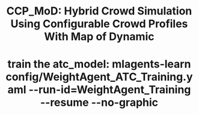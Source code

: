 <div align="center">
<h1>CCP_MoD: Hybrid Crowd Simulation Using Configurable Crowd Profiles With Map of Dynamic</h1>
<h1>train the atc_model: mlagents-learn config/WeightAgent_ATC_Training.yaml --run-id=WeightAgent_Training --resume --no-graphic<h1>






